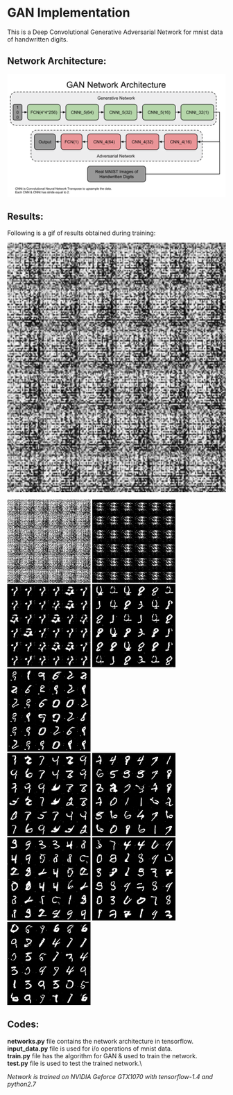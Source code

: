 # GAN Implementation

This is a Deep Convolutional Generative Adversarial Network for mnist data of handwritten digits.

## Network Architecture:
<p align="center">
  <img src="https://github.com/vinits5/GAN_Implementation/blob/master/results/network.png" title="Network Architecture">
</p>

## Results:

Following is a gif of results obtained during training:
<p align="center">
  <img src="https://github.com/vinits5/GAN_Implementation/blob/master/results/results.gif" width="576" height="576" title="Network Architecture">
</p>

![](https://github.com/vinits5/GAN_Implementation/blob/master/results/epochs/fig0.png)
![](https://github.com/vinits5/GAN_Implementation/blob/master/results/epochs/fig100.png)
![](https://github.com/vinits5/GAN_Implementation/blob/master/results/epochs/fig1000.png)
![](https://github.com/vinits5/GAN_Implementation/blob/master/results/epochs/fig10000.png)
![](https://github.com/vinits5/GAN_Implementation/blob/master/results/epochs/fig20000.png)\
![](https://github.com/vinits5/GAN_Implementation/blob/master/results/epochs/fig50000.png)
![](https://github.com/vinits5/GAN_Implementation/blob/master/results/epochs/fig100000.png)
![](https://github.com/vinits5/GAN_Implementation/blob/master/results/epochs/fig150000.png)
![](https://github.com/vinits5/GAN_Implementation/blob/master/results/epochs/fig200000.png)
![](https://github.com/vinits5/GAN_Implementation/blob/master/results/epochs/fig258000.png)

## Codes:
**networks.py** file contains the network architecture in tensorflow.\
**input_data.py** file is used for i/o operations of mnist data.\
**train.py** file has the algorithm for GAN & used to train the network.\
**test.py** file is used to test the trained network.\

*Network is trained on NVIDIA Geforce GTX1070 with tensorflow-1.4 and python2.7*